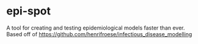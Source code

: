 # epi-spot
A tool for creating and testing epidemiological models faster than ever. Based off of https://github.com/henrifroese/infectious_disease_modelling
